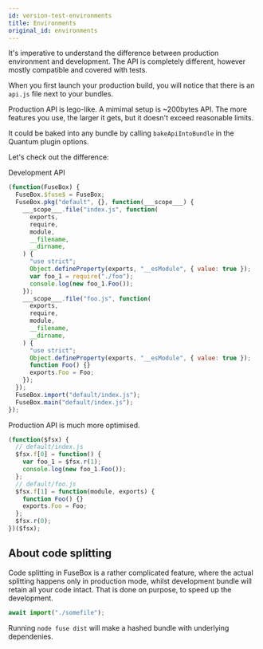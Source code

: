 ```yaml
---
id: version-test-environments
title: Environments
original_id: environments
---
```


It's imperative to understand the difference between production environment and
development. The API is completely different, however mostly compatible and
covered with tests.

When you first launch your production build, you will notice that there is an
`api.js` file next to your bundles.

Production API is lego-like. A mimimal setup is ~200bytes API. The more features
you use, the larger it gets, but it doesn't exceed reasonable limits.

It could be baked into any bundle by calling `bakeApiIntoBundle` in the Quantum
plugin options.

Let's check out the difference:

Development API

```js
(function(FuseBox) {
  FuseBox.$fuse$ = FuseBox;
  FuseBox.pkg("default", {}, function(___scope___) {
    ___scope___.file("index.js", function(
      exports,
      require,
      module,
      __filename,
      __dirname,
    ) {
      "use strict";
      Object.defineProperty(exports, "__esModule", { value: true });
      var foo_1 = require("./foo");
      console.log(new foo_1.Foo());
    });
    ___scope___.file("foo.js", function(
      exports,
      require,
      module,
      __filename,
      __dirname,
    ) {
      "use strict";
      Object.defineProperty(exports, "__esModule", { value: true });
      function Foo() {}
      exports.Foo = Foo;
    });
  });
  FuseBox.import("default/index.js");
  FuseBox.main("default/index.js");
});
```

Production API is much more optimised.

```js
(function($fsx) {
  // default/index.js
  $fsx.f[0] = function() {
    var foo_1 = $fsx.r(1);
    console.log(new foo_1.Foo());
  };
  // default/foo.js
  $fsx.f[1] = function(module, exports) {
    function Foo() {}
    exports.Foo = Foo;
  };
  $fsx.r(0);
})($fsx);
```

## About code splitting

Code splitting in FuseBox is a rather complicated feature, where the actual
splitting happens only in production mode, whilst development bundle will retain
all your code intact. That is done on purpose, to speed up the development.

```js
await import("./somefile");
```

Running `node fuse dist` will make a hashed bundle with underlying dependenies.
